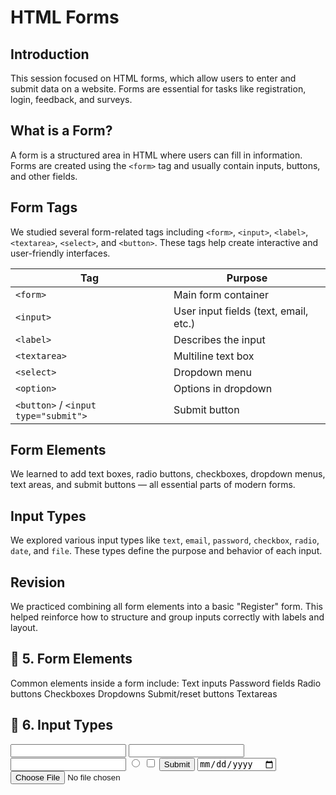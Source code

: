 # HTML Forms 

## Introduction
This session focused on HTML forms, which allow users to enter and submit data on a website. Forms are essential for tasks like registration, login, feedback, and surveys.

## What is a Form?
A form is a structured area in HTML where users can fill in information. Forms are created using the `<form>` tag and usually contain inputs, buttons, and other fields.

## Form Tags
We studied several form-related tags including `<form>`, `<input>`, `<label>`, `<textarea>`, `<select>`, and `<button>`. These tags help create interactive and user-friendly interfaces.

| Tag                                  | Purpose                               |
| ------------------------------------ | ------------------------------------- |
| `<form>`                             | Main form container                   |
| `<input>`                            | User input fields (text, email, etc.) |
| `<label>`                            | Describes the input                   |
| `<textarea>`                         | Multiline text box                    |
| `<select>`                           | Dropdown menu                         |
| `<option>`                           | Options in dropdown                   |
| `<button>` / `<input type="submit">` | Submit button                         |



## Form Elements
We learned to add text boxes, radio buttons, checkboxes, dropdown menus, text areas, and submit buttons — all essential parts of modern forms.

## Input Types
We explored various input types like `text`, `email`, `password`, `checkbox`, `radio`, `date`, and `file`. These types define the purpose and behavior of each input.

## Revision
We practiced combining all form elements into a basic "Register" form. This helped reinforce how to structure and group inputs correctly with labels and layout.


## 🔹 5. Form Elements
Common elements inside a form include:
Text inputs
Password fields
Radio buttons
Checkboxes
Dropdowns
Submit/reset buttons
Textareas

## 🔹 6. Input Types
<input type="text">
<input type="email">
<input type="password">
<input type="radio">
<input type="checkbox">
<input type="submit">
<input type="date">
<input type="file">


